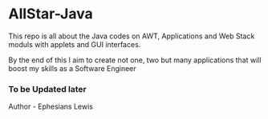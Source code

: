 # AllStar-Java

This repo is all about the Java codes on AWT, Applications and Web Stack moduls with applets and GUI interfaces.

By the end of this I aim to create not one, two but many applications that will boost my skills as a Software Engineer


### To be Updated later


Author - Ephesians Lewis
